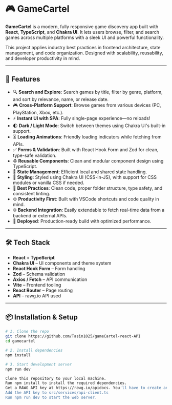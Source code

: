 # 🎮 GameCartel

**GameCartel** is a modern, fully responsive game discovery app built with **React**, **TypeScript**, and **Chakra UI**. It lets users browse, filter, and search games across multiple platforms with a sleek UI and powerful functionality.

This project applies industry best practices in frontend architecture, state management, and code organization. Designed with scalability, reusability, and developer productivity in mind.

---

## 🚀 Features

- 🔍 **Search and Explore**: Search games by title, filter by genre, platform, and sort by relevance, name, or release date.
- 🎮 **Cross-Platform Support**: Browse games from various devices (PC, PlayStation, Xbox, etc.).
- ⚡ **Instant UI with SPA**: Fully single-page experience—no reloads!
- 🌓 **Dark / Light Mode**: Switch between themes using Chakra UI's built-in support.
- ⏳ **Loading Animations**: Friendly loading indicators while fetching from APIs.
- ✅ **Forms & Validation**: Built with React Hook Form and Zod for clean, type-safe validation.
- ♻️ **Reusable Components**: Clean and modular component design using TypeScript.
- 🧠 **State Management**: Efficient local and shared state handling.
- 🎨 **Styling**: Styled using Chakra UI (CSS-in-JS), with support for CSS modules or vanilla CSS if needed.
- 🧹 **Best Practices**: Clean code, proper folder structure, type safety, and consistent linting.
- ⚙️ **Productivity First**: Built with VSCode shortcuts and code quality in mind.
- 🌐 **Backend Integration**: Easily extendable to fetch real-time data from a backend or external APIs.
- 🚀 **Deployed**: Production-ready build with optimized performance.

---

## 🛠️ Tech Stack

- **React + TypeScript**
- **Chakra UI** – UI components and theme system
- **React Hook Form** – Form handling
- **Zod** – Schema validation
- **Axios / Fetch** – API communication
- **Vite** – Frontend tooling
- **React Router** – Page routing
- **API** – rawg.io API used

---

## 📦 Installation & Setup

```bash
# 1. Clone the repo
git clone https://github.com/Tasin1025/gameCartel-react-API
cd gamecartel

# 2. Install dependencies
npm install

# 3. Start development server
npm run dev

Clone this repository to your local machine.
Run npm install to install the required dependencies.
Get a RAWG API key at https://rawg.io/apidocs. You'll have to create an account first.
Add the API key to src/services/api-client.ts
Run npm run dev to start the web server.
